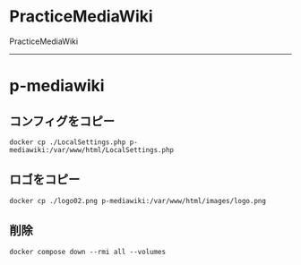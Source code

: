 # PracticeMediaWiki
PracticeMediaWiki

____________________________
# p-mediawiki

## コンフィグをコピー
```
docker cp ./LocalSettings.php p-mediawiki:/var/www/html/LocalSettings.php
```

## ロゴをコピー
```
docker cp ./logo02.png p-mediawiki:/var/www/html/images/logo.png
```

## 削除
```
docker compose down --rmi all --volumes
```

